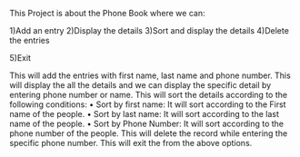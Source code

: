 This Project is about the Phone Book where we can:

1)Add an entry
2)Display the details
3)Sort and display the details
4)Delete the entries

5)Exit

This will add the entries with first name, last name and phone number. 
This will display the all the details and we can display the specific detail by entering phone number or name. 
This will sort the details according to the following conditions:
•	Sort by first name: It will sort according to the First name of the people.
•	Sort by last name: It will sort according to the last name of the people.
•	Sort by Phone Number: It will sort according to the phone number of the people.
This will delete the record while entering the specific phone number.
This will exit the from the above options.
